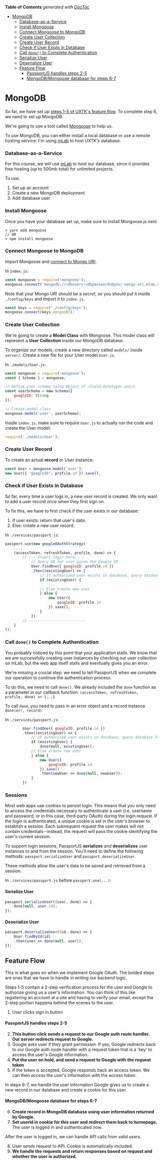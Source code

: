 <!-- START doctoc generated TOC please keep comment here to allow auto update -->
<!-- DON'T EDIT THIS SECTION, INSTEAD RE-RUN doctoc TO UPDATE -->
**Table of Contents**  *generated with [DocToc](https://github.com/thlorenz/doctoc)*

- [MongoDB](#mongodb)
    - [Database-as-a-Service](#database-as-a-service)
    - [Install Mongoose](#install-mongoose)
    - [Connect Mongoose to MongoDB](#connect-mongoose-to-mongodb)
    - [Create User Collection](#create-user-collection)
    - [Create User Record](#create-user-record)
    - [Check if User Exists in Database](#check-if-user-exists-in-database)
    - [Call `done()` to Complete Authentication](#call-done-to-complete-authentication)
    - [Serialize User](#serialize-user)
    - [Deserialize User](#deserialize-user)
  - [Feature Flow](#feature-flow)
      - [PassportJS handles steps 2-5](#passportjs-handles-steps-2-5)
      - [MongoDB/Mongoose database for steps 6-7](#mongodbmongoose-database-for-steps-6-7)

<!-- END doctoc generated TOC please keep comment here to allow auto update -->

# MongoDB

So far, we have set up [steps 1-5 of UXTK's feature flow](#feature-flow). To complete step 6, we need to set up MongoDB. 

We're going to use a tool called [Mongoose](http://mongoosejs.com/docs/) to help us.

To use MongoDB, you can either install a local database or use a remote hosting service. I'm using [mLab](https://mlab.com/) to host UXTK's database. 

### Database-as-a-Service
For this course, we will use [mLab](https://mlab.com/) to host our database, since it provides free hosting (up to 500mb total) for unlimited projects.

To use:
1. Set up an account 
4. Create a new MongoDB deployment
3. Add database user

### Install Mongoose
Once you have your database set up, make sure to install Mongoose.js next.
```
> yarn add mongoose 
// OR
> npm install mongoose
``` 

### Connect Mongoose to MongoDB
Import Mongoose and [connect to Mongo URI](https://docs.mlab.com/connecting/#connect-string).

In `index.js`:
```js
const mongoose = require('mongoose');
mongoose.connect('mongodb://<dbuser>:<dbpassword>@your-mongo-uri.mlab.com')
```

Note that your Mongo URI should be a *secret*, so you should put it inside `./config/keys` and import it to `index.js`.
```js
const keys = require('./config/keys');
mongoose.connect(keys.mongoURI);
```

### Create User Collection
We're going to create a **Model Class** with Mongoose. This model class will represent a **User Collection** inside our MongoDB database.

To organize our models, create a new directory called `models/` inside `server/`. Create a new file for your User model `User.js`.

In `./models/User.js`:
```js
const mongoose = require('mongoose');
const { Schema } = mongoose;

// Define user schema using Object of <field:datatype> pairs
const userSchema = new Schema({
	googleID: String
});

// Create model class
mongoose.model('user', userSchema);
```

Inside `index.js`, make sure to require `User.js` to actually run the code and create the User model:
```js
require('./models/User');
```

### Create User Record
To create an actual **record** or User instance:
```js
const User = mongoose.model('user');
new User({ 'googleID': profile.id }).save();
```

### Check if User Exists in Database 
So far, every time a user logs in, a new user record is created. We only want to add a user record *once* when they first sign on. 

To fix this, we have to first check if the user exists in our database:

1. If user exists: return that user's data.
2. Else: create a new user record.

In `./services/passport.js`:
```js
passport.use(new googleOAuthStrategy(
	...,
	(accessToken, refreshToken, profile, done) => {
		// --- Insert logic here: ---
			// Query DB for user given the Google ID
			User.findOne({ googleID: profile.id })
			.then((existingUser) => {
				// If authorized user exists in database, query database for user's info
				if (existingUser) {
					...
				// Else create new user
				} else { 
					new User({
						googleID: profile.id
					}).save();
				}
			})		
		// --------------------------
	}
));
```

### Call `done()` to Complete Authentication
You probably noticed by this point that your application stalls. We know that we are successfully creating user instances by checking our user collection on mLab, but the web app itself stalls and eventually gives you an error.

We're missing a crucial step: we need to tell PassportJS when we complete our operation to continue the authentication process.

To do this, we need to call `done()`. We already included the `done` function as a parameter in our callback function: `(accessToken, refreshToken, profile, done) => {...}`

To call `done`, you need to pass in an error object and a record instance `done(err, record)`

In `./services/passport.js`:
```js
		User.findOne({ googleID: profile.id })
		.then((existingUser) => {
			// If authorized user exists in database, query database for user's info
			if (existingUser) {
				done(null, existingUser);
			// Else create new user
			} else { 
				new User({
					googleID: profile.id
				}).save()
				.then(newUser => done(null, newUser));
			}
		})		

```

### Sessions
Most web apps use cookies to persist login. This means that you only need to access the credentials necessary to authenticate a user (i.e. username and password, or in this case, third-party OAuth) during the login request. If the login is authenticated, a unique cookie is set in the user's browser to establish a  session. Each subsequent request the user makes will not contain credentials--instead, the request will pass the cookie identifying the user's current session.

To support login sessions, PassportJS **serializes** and **deserializes** user instances to and from the session. You'll need to define the following methods: `passport.serializeUser` and `passport.deserializeUser`.

These methods allow the user's data to be saved and retrieved from a session. 

In `./services/passport.js` before `passport.use(...)`:

#### Serialize User  
```js
passport.serializeUser((user, done) => {
	done(null, user.id);
});
```

#### Deserialize User 
```js
passport.deserializeUser((id, done) => {
	User.findById(id)
	.then(user => done(null, user));
});
```


## Feature Flow
This is what goes on when we implement Google OAuth.
The bolded steps are ones that we have to handle in writing our backend logic.

Steps 1-5 contain a 2-step verification process for the user and Google to authorize giving us a user's information. You can think of this like registering an account at a site and having to verify your email, except the 2-step portion happens behind the scenes to the user. 

1. User clicks sign in button

#### PassportJS handles steps 2-5
2. **This button click sends a request to our Google auth route handler. Our server redirects request to Google.**
3. Google asks user if they grant permission. If yes, Google redirects back to our Google auth route handler with a request token that is a 'key' to access the user's Google information.
4. **Put the user on hold, and send a request to Google with the request token**
5. If the token is accepted, Google responds back an access token. We can then *access* the user's information with the access token.

In steps 6-7, we handle the user information Google gives us to create a new record in our database and create a cookie for this user.

#### MongoDB/Mongoose database for steps 6-7
6. **Create record in MongoDB database using user information returned by Google.**
7. **Set userid in cookie for this user and redirect them back to homepage.** The user is logged in and authenticated now.

After the user is logged in, we can handle API calls from valid users.

8. User sends request to API. Cookie is automatically included.
9. **We handle the requests and return responses based on request and whether the user is authorized.**

